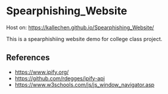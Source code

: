 # Spearphishing_Website

Host on: https://kallechen.github.io/Spearphishing_Website/

This is a spearphishiing website demo for college class project.

## References

- https://www.ipify.org/
- https://github.com/rdegges/ipify-api
- https://www.w3schools.com/js/js_window_navigator.asp
